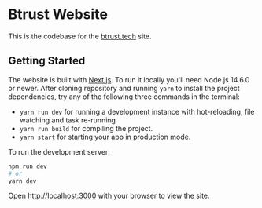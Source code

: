 # Btrust Website

This is the codebase for the [btrust.tech](https://btrust.tech) site.

## Getting Started

The website is built with [Next.js](https://nextjs.org). To run it locally you'll need Node.js 14.6.0 or newer. After cloning repository and running `yarn` to install the project dependencies, try any of the following three commands in the terminal:

- `yarn run dev` for running a development instance with hot-reloading, file watching and task re-running
- `yarn run build` for compiling the project.
- `yarn start` for starting your app in production mode.

To run the development server:
```bash
npm run dev
# or
yarn dev
```

Open [http://localhost:3000](http://localhost:3000) with your browser to view the site.
